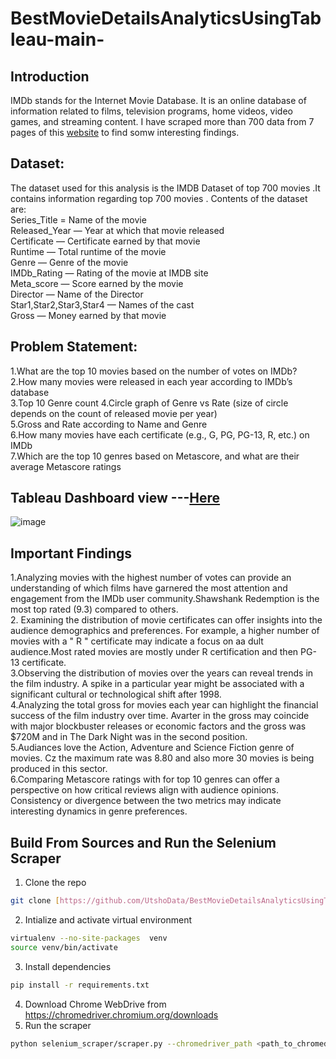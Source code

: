 # BestMovieDetailsAnalyticsUsingTableau-main-
## Introduction
IMDb stands for the Internet Movie Database. It is an online database of information related to films, television programs, home videos, video games, and streaming content.
I have scraped more than 700 data from 7 pages of this [website](https://www.imdb.com/list/ls000634294/?sort=list_order,asc&st_dt=&mode=detail&page=1) to find somw interesting findings.
## Dataset:
The dataset used for this analysis is the IMDB Dataset of top 700 movies .It contains information regarding top 700 movies .
Contents of the dataset are:<br/>
Series_Title = Name of the movie<br/>
Released_Year — Year at which that movie released<br/>
Certificate — Certificate earned by that movie<br/>
Runtime — Total runtime of the movie<br/>
Genre — Genre of the movie<br/>
IMDb_Rating — Rating of the movie at IMDB site<br/>
Meta_score — Score earned by the movie<br/>
Director — Name of the Director<br/>
Star1,Star2,Star3,Star4 — Names of the cast<br/>
Gross — Money earned by that movie<br/>
## Problem Statement:

1.What are the top 10 movies based on the number of votes on IMDb?<br>
2.How many movies were released in each year according to IMDb’s database<br/>
3.Top 10 Genre count
4.Circle graph of  Genre vs Rate (size of circle depends on the count of released movie per year)<br>
5.Gross and Rate according to Name and Genre<br>
6.How many movies have each certificate (e.g., G, PG, PG-13, R, etc.) on IMDb<br/>
7.Which are the top 10 genres based on Metascore, and what are their average Metascore ratings<br/>

## Tableau Dashboard view ---[Here](https://public.tableau.com/app/profile/md.kawser.islam/viz/BestMovieDetails/Dashboard1?publish=yes)<br/>

![image](https://github.com/UtshoData/BestMovieDetailsAnalyticsUsingTableau-main-/assets/157609050/19759045-1574-45db-9c55-d3bd221ac928)

## Important Findings
1.Analyzing movies with the highest number of votes can provide an understanding of which films have garnered the most attention and engagement from the IMDb user community.Shawshank Redemption is the most top rated (9.3) compared to others.<br/>
2. Examining the distribution of movie certificates can offer insights into the audience demographics and preferences. For example, a higher number of movies with a " R " certificate may indicate a focus on aa dult audience.Most rated movies are mostly under R certification and then  PG-13 certificate.<br/>
3.Observing the distribution of movies over the years can reveal trends in the film industry. A spike in a particular year might be associated with a significant cultural or technological shift after 1998.<br/>
4.Analyzing the total gross for movies each year can highlight the financial success of the film industry over time. Avarter in the gross may coincide with major blockbuster releases or economic factors and the gross was $720M  and in The Dark Night was in the second position.<br/>
5.Audiances love the Action, Adventure and Science Fiction genre of movies. Cz the maximum rate was 8.80 and also more 30 movies is being produced in this sector.<br/>
6.Comparing Metascore ratings with for top 10 genres can offer a perspective on how critical reviews align with audience opinions. Consistency or divergence between the two metrics may indicate interesting dynamics in genre preferences.

## Build From Sources and Run the Selenium Scraper
1. Clone the repo
```bash
git clone [https://github.com/UtshoData/BestMovieDetailsAnalyticsUsingTableau-main-.git]
```
2. Intialize and activate virtual environment
```bash
virtualenv --no-site-packages  venv
source venv/bin/activate
```
3. Install dependencies
```bash
pip install -r requirements.txt
```
4. Download Chrome WebDrive from https://chromedriver.chromium.org/downloads 
5. Run the scraper
```bash
python selenium_scraper/scraper.py --chromedriver_path <path_to_chromedriver>
```

